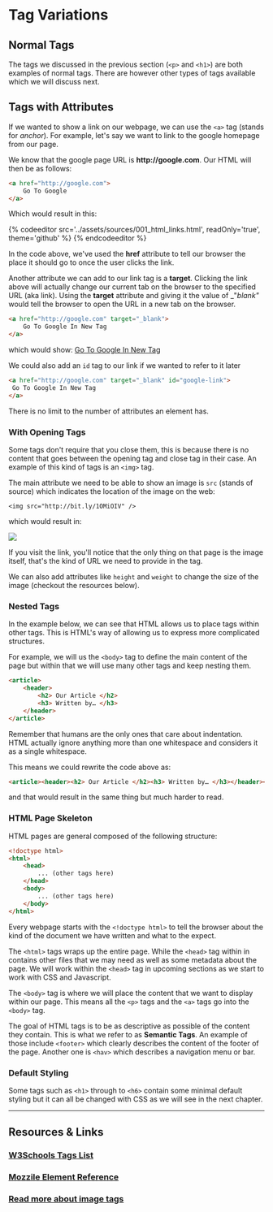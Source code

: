 # Tag Variations

## Normal Tags

The tags we discussed in the previous section (`<p>` and `<h1>`) are both examples of normal tags. There are however other types of tags available which we will discuss next.

## Tags with Attributes

If we wanted to show a link on our webpage, we can use the `<a>` tag (stands for _anchor_). For example, let's say we want to link to the google homepage from our page. 

We know that the google page URL is __http://google.com__. Our HTML will then be as follows:

```html
<a href="http://google.com">
    Go To Google
</a>
```

Which would result in this:

{% codeeditor src='../assets/sources/001_html_links.html', readOnly='true', theme='github' %} {% endcodeeditor %}


In the code above, we've used the __href__ attribute to tell our browser the place it should go to once the user clicks the link.

Another attribute we can add to our link tag is a __target__. Clicking the link above will actually change our current tab on the browser to the specified URL (aka link). Using the __target__ attribute and giving it the value of _"_blank"_ would tell the browser to open the URL in a new tab on the browser.

```html
<a href="http://google.com" target="_blank">
    Go To Google In New Tag
</a>
```

which would show: <a href="http://google.com" target="_blank">Go To Google In New Tag</a>

We could also add an `id` tag to our link if we wanted to refer to it later

```html
<a href="http://google.com" target="_blank" id="google-link">
 Go To Google In New Tag
</a>
```

There is no limit to the number of attributes an element has.


### With Opening Tags

Some tags don't require that you close them, this is because there is no content that goes between the opening tag and close tag in their case. An example of this kind of tags is an `<img>` tag. 

The main attribute we need to be able to show an image is `src` (stands of source) which indicates the location of the image on the web:

```
<img src="http://bit.ly/1OMiOIV" />
```

which would result in:

<img src="http://bit.ly/1OMiOIV" />


If you visit the link, you'll notice that the only thing on that page is the image itself, that's the kind of URL we need to provide in the tag.

We can also add attributes like `height` and `weight` to change the size of the image (checkout the resources below).


### Nested Tags

In the example below, we can see that HTML allows us to place tags within other tags. This is HTML's way of allowing us to express more complicated structures.

For example, we will us the `<body>` tag to define the main content of the page but within that we will use many other tags and keep nesting them.

```html
<article>
    <header>
        <h2> Our Article </h2>
        <h3> Written by… </h3>
    </header>
</article>
```

Remember that humans are the only ones that care about indentation. HTML actually ignore anything more than one whitespace and considers it as a single whitespace.

This means we could rewrite the code above as:

```html
<article><header><h2> Our Article </h2><h3> Written by… </h3></header></article>
```

and that would result in the same thing but much harder to read.


### HTML Page Skeleton

HTML pages are general composed of the following structure:

```html
<!doctype html>
<html>
    <head>
        ... (other tags here)
    </head>
    <body>
        ... (other tags here)
    </body>
</html>
```

Every webpage starts with the `<!doctype html>` to tell the browser about the kind of the document we have written and what to the expect.

The `<html>` tags wraps up the entire page. While the `<head>` tag within in contains other files that we may need as well as some metadata about the page. We will work within the `<head>` tag in upcoming sections as we start to work with CSS and Javascript.

The `<body>` tag is where we will place the content that we want to display within our page. This means all the `<p>` tags and the `<a>` tags go into the `<body>` tag.


The goal of HTML tags is to be as descriptive as possible of the content they contain. This is what we refer to as __Semantic Tags__. An example of those include `<footer>` which clearly describes the content of the footer of the page. Another one is `<hav>` which describes a navigation menu or bar.


### Default Styling

Some tags such as `<h1>` through to `<h6>` contain some minimal default styling but it can all be changed with CSS as we will see in the next chapter.


----

## Resources & Links

### [W3Schools Tags List](http://www.w3schools.com/tags/default.asp)

### [Mozzile Element Reference](https://developer.mozilla.org/en/docs/Web/HTML/Element)

### [Read more about image tags](http://www.w3schools.com/tags/tag_img.asp)